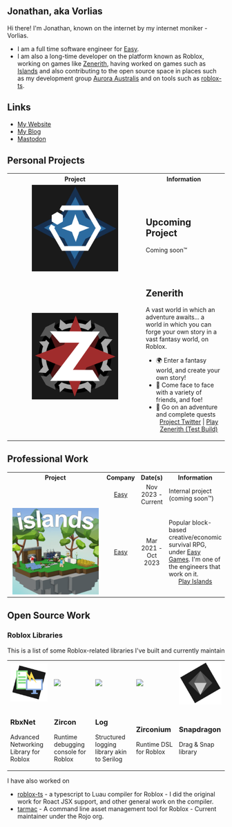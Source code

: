 ## Jonathan, aka Vorlias
Hi there! I'm Jonathan, known on the internet by my internet moniker - Vorlias.

- I am a full time software engineer for [Easy](https://easy.gg).
- I am also a long-time developer on the platform known as Roblox, working on games like [Zenerith](https://zenerith.com), having worked on games such as [Islands](https://easy.gg) and also contributing to the open source space in places such as my development group [Aurora Australis](//github.com/roblox-aurora) and on tools such as [roblox-ts](//roblox-ts.com).

## Links

- [My Website](https://vorlias.nz)
- [My Blog](https://blog.vorlias.nz)
- [Mastodon](https://mastodon.nz/@vorlias)

## Personal Projects

<table align="center">
    <tr>
        <th width="300px">Project</th>
        <th>Information</th>
    </tr>
    <tr>
        <td align="center">
                <a href="https://www.roblox.com/games/4872321990/--"><img width="200" src="https://raw.githubusercontent.com/Vorlias/Vorlias/master/assets/Voyager.png"/></a>
        </td>
        <td>
            <h2>Upcoming Project</h2>
            Coming soon&trade;
        </td>
    </tr>
    <tr>
        <td align="center">
            <a href="http://ptb.zenerith.com"><img width="200" src="https://raw.githubusercontent.com/Vorlias/Vorlias/master/assets/Zenerith.png"/></a>
        </td>
        <td>
        <h2>Zenerith</h2>
        A vast world in which an adventure awaits... a world in which you can forge your own story in a vast fantasy world, on Roblox.

- 🌍 Enter a fantasy world, and create your own story!
- 🏹 Come face to face with a variety of friends, and foe!
- 📜 Go on an adventure and complete quests
            <br/>
            <div align="center">
                 <a href="https://twitter.com/Zenerith">Project Twitter</a> |
                 <a href="http://ptb.zenerith.com">Play Zenerith (Test Build)</a>
            </div>
        </td>
    </tr>
</table>

## Professional Work

<table align="center">
    <tr>
        <th width="300px">Project</th>
        <th>Company</th>
        <th>Date(s)</th>
        <th>Information</th>
    </tr>
    <tr>
        <td align="center">
        </td>
        <td align="center">
            <a href="https://easy.gg">Easy</a>
        </td>
        <td align="center">
            Nov 2023 - Current
        </td>
        <td>
            Internal project (coming soon&trade;)
        </td>
    </tr>
    <tr>
        <td align="center">
            <a href="https://www.roblox.com/games/4872321990/--"><img width="200" src="https://raw.githubusercontent.com/Vorlias/Vorlias/master/assets/islands-icon.png"/></a>
        </td>
        <td align="center">
            <a href="https://easy.gg">Easy</a>
        </td>
        <td align="center">
            Mar 2021 - Oct 2023
        </td>
        <td>
            Popular block-based creative/economic survival RPG, under <a href="https://easy.gg">Easy Games</a>. I'm one of the engineers that work on it.
            <div align="center">
                 <a href="https://www.roblox.com/games/4872321990/--">Play Islands</a>
            </div>
        </td>
    </tr>
</table>



## Open Source Work

### Roblox Libraries
<div align="center">
    <p>This is a list of some Roblox-related libraries I've built and currently maintain</p>
    <table>
        <tr>
            <td>
                <a href="https://github.com/roblox-aurora/rbx-net" title="Advanced Networking Library for Roblox"><img width=128px src="./assets/rbxnet.png"></a>
            </td>
            <td>
                <a href="https://github.com/roblox-aurora/zircon" title="Runtime debugging console for Roblox"><img width=128px src="https://i.imgur.com/YgpbX7G.png"></a>
            </td>
            <td>
                <a href="https://github.com/roblox-aurora/rbx-log" title="Logging Library for Roblox"><img width=128px src="https://i.imgur.com/yzq5cEa.png"></a>
            </td>
            <td>
                <a href="https://github.com/roblox-aurora/zirconium" title="Zirconium DSL for Rolbox"><img width=128px src="https://i.imgur.com/pPwm8wc.png"></a>
            </td>
            <td>
                <a href="https://github.com/roblox-aurora/rbx-snapdragon" title="Drag/Snap library for Roblox"><img width=128px src="./assets/snapdragon.png"></a>
            </td>
        </tr>
        <tr>
            <td>
                <h3>RbxNet</h3>
                <p>Advanced Networking Library for Roblox</p>
            </td>
            <td>
                <h3>Zircon</h3>
                <p>Runtime debugging console for Roblox</p>
            </td>
            <td>
                <h3>Log</h3>
                <p>Structured logging library akin to Serilog</p>
            </td>
            <td>
                <h3>Zirconium</h3>
                <p>Runtime DSL for Roblox</p>
            </td>
            <td>
                <h3>Snapdragon</h3>
                <p>Drag & Snap library</p>
            </td>
        </tr>
    </table>
</div>


I have also worked on
- [roblox-ts](https://github.com/roblox-ts/roblox-ts) - a typescript to Luau compiler for Roblox - I did the original work for Roact JSX support, and other general work on the compiler.
- [tarmac](https://github.com/rojo-rbx/tarmac) - A command line asset management tool for Roblox - Current maintainer under the Rojo org.

